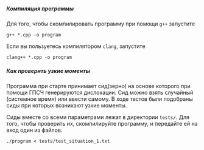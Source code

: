 ##### Компиляция программы

Для того, чтобы скомпилировать программу при помощи `g++` запустите 

`g++ *.cpp -o program`  

Если вы пользуетесь компилятором `clang`, запустите

`clang++ *.cpp -o program`

##### Как проверить узкие моменты

Программа при старте принимает сид(зерно) на основе которого при помощи ГПСЧ генерируются дислокации. Сид можно взять случайный (системное время) или ввести самому. В ходе тестов были подобраны сиды при которых возникают узкие моменты. 

Сиды вместе со всеми параметрами лежат в директории `tests/`. Для того, чтобы проверить их, скомпилируйте программу, и передайте ей на вход один из файлов. 

`./program < tests/test_situation_1.txt`  

 

